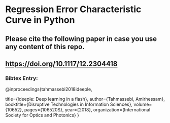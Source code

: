 # Regression Error Characteristic Curve in Python

## Please cite the following paper in case you use any content of this repo.
## https://doi.org/10.1117/12.2304418

### Bibtex Entry:

@inproceedings{tahmassebi2018ideeple,

  title={ideeple: Deep learning in a flash},
  author={Tahmassebi, Amirhessam},
  booktitle={Disruptive Technologies in Information Sciences},
  volume={10652},
  pages={106520S},
  year={2018},
  organization={International Society for Optics and Photonics}
}
